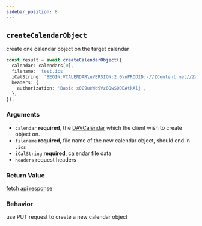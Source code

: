 ```yaml
---
sidebar_position: 8
---
```


## `createCalendarObject`

create one calendar object on the target calendar

```ts
const result = await createCalendarObject({
  calendar: calendars[0],
  filename: 'test.ics'
  iCalString: 'BEGIN:VCALENDAR\nVERSION:2.0\nPRODID:-//ZContent.net//Zap Calendar 1.0//EN\nCALSCALE:GREGORIAN\nMETHOD:PUBLISH\nBEGIN:VEVENT\nSUMMARY:Abraham Lincoln\nUID:c7614cff-3549-4a00-9152-d25cc1fe077d\nSEQUENCE:0\nSTATUS:CONFIRMED\nTRANSP:TRANSPARENT\nRRULE:FREQ=YEARLY;INTERVAL=1;BYMONTH=2;BYMONTHDAY=12\nDTSTART:20080212\nDTEND:20080213\nDTSTAMP:20150421T141403\nCATEGORIES:U.S. Presidents,Civil War People\nLOCATION:Hodgenville, Kentucky\nGEO:37.5739497;-85.7399606\nDESCRIPTION:Born February 12, 1809\nSixteenth President (1861-1865)\n\n\n\n \nhttp://AmericanHistoryCalendar.com\nURL:http://americanhistorycalendar.com/peoplecalendar/1,328-abraham-lincol\n n\nEND:VEVENT\nEND:VCALENDAR',
  headers: {
    authorization: 'Basic x0C9ueWd9Vz8OwS0DEAtkAlj',
  },
});
```

### Arguments

- `calendar` **required**, the [DAVCalendar](../types/DAVCalendar.md) which the client wish to create object on.
- `filename` **required**, file name of the new calendar object, should end in `.ics`
- `iCalString` **required**, calendar file data
- `headers` request headers

### Return Value

[fetch api response](https://developer.mozilla.org/en-US/docs/Web/API/Response)

### Behavior

use PUT request to create a new calendar object
